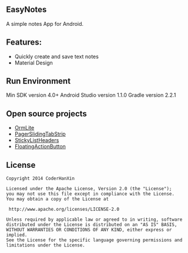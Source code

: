 ## EasyNotes
A simple notes App for Android.

## Features:
- Quickly create and save text notes
- Material Design

## Run Environment
Min SDK version 4.0+
Android Studio version 1.1.0
Gradle version 2.2.1

## Open source projects
- [OrmLite](http://ormlite.com/)
- [PagerSlidingTabStrip](https://github.com/astuetz/PagerSlidingTabStrip)
- [StickyListHeaders](https://github.com/emilsjolander/StickyListHeaders)
- [FloatingActionButton](https://github.com/Clans/FloatingActionButton)


## License

    Copyright 2014 CoderHanXin

	Licensed under the Apache License, Version 2.0 (the "License");
	you may not use this file except in compliance with the License.
	You may obtain a copy of the License at

     http://www.apache.org/licenses/LICENSE-2.0

	Unless required by applicable law or agreed to in writing, software
	distributed under the License is distributed on an "AS IS" BASIS,
	WITHOUT WARRANTIES OR CONDITIONS OF ANY KIND, either express or implied.
	See the License for the specific language governing permissions and
	limitations under the License.